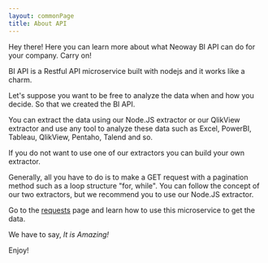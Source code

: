 ```yaml
---
layout: commonPage
title: About API
---
```


<p class="message">
  Hey there! Here you can learn more about what Neoway BI API can do for your company. Carry on!
</p>

BI API is a Restful API microservice built with nodejs and it works like a charm.

Let's suppose you want to be free to analyze the data when and how you decide. So that we created the BI API. 

You can extract the data using our Node.JS extractor or our QlikView extractor and use any tool to analyze these data such as Excel, PowerBI, Tableau, QlikView, Pentaho, Talend and so.

If you do not want to use one of our extractors you can build your own extractor.

Generally, all you have to do is to make a GET request with a pagination method such as a loop structure "for, while". You can follow the concept of our two extractors, but we recommend you to use our Node.JS extractor.

Go to the [requests](https://neowaycx.github.io/BIApiDocumentation/requests) page and learn how to use this microservice to get the data.

We have to say, *It is Amazing!*

Enjoy!
